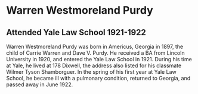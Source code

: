 # Warren Westmoreland Purdy
## Attended Yale Law School 1921-1922
Warren Westmoreland Purdy was born in Americus, Georgia in 1897, the child of Carrie Warren and Dave V. Purdy. He received a BA from Lincoln University in 1920, and entered the Yale Law School in 1921. During his time at Yale, he lived at 178 Dixwell, the address also listed for his classmate Wilmer Tyson Shamborguer. In the spring of his first year at Yale Law School, he became ill with a pulmonary condition, returned to Georgia, and passed away in June 1922.
